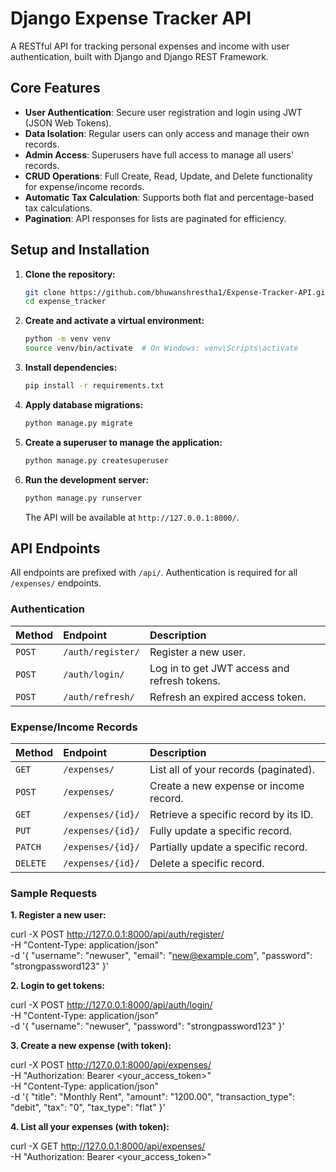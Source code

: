 # Django Expense Tracker API

A RESTful API for tracking personal expenses and income with user authentication, built with Django and Django REST Framework.

## Core Features

- **User Authentication**: Secure user registration and login using JWT (JSON Web Tokens).
- **Data Isolation**: Regular users can only access and manage their own records.
- **Admin Access**: Superusers have full access to manage all users' records.
- **CRUD Operations**: Full Create, Read, Update, and Delete functionality for expense/income records.
- **Automatic Tax Calculation**: Supports both flat and percentage-based tax calculations.
- **Pagination**: API responses for lists are paginated for efficiency.

## Setup and Installation

1.  **Clone the repository:**

    ```bash
    git clone https://github.com/bhuwanshrestha1/Expense-Tracker-API.git
    cd expense_tracker
    ```

2.  **Create and activate a virtual environment:**

    ```bash
    python -m venv venv
    source venv/bin/activate  # On Windows: venv\Scripts\activate
    ```

3.  **Install dependencies:**

    ```bash
    pip install -r requirements.txt
    ```

4.  **Apply database migrations:**

    ```bash
    python manage.py migrate
    ```

5.  **Create a superuser to manage the application:**

    ```bash
    python manage.py createsuperuser
    ```

6.  **Run the development server:**
    ```bash
    python manage.py runserver
    ```
    The API will be available at `http://127.0.0.1:8000/`.

## API Endpoints

All endpoints are prefixed with `/api/`. Authentication is required for all `/expenses/` endpoints.

### Authentication

| Method | Endpoint          | Description                                  |
| :----- | :---------------- | :------------------------------------------- |
| `POST` | `/auth/register/` | Register a new user.                         |
| `POST` | `/auth/login/`    | Log in to get JWT access and refresh tokens. |
| `POST` | `/auth/refresh/`  | Refresh an expired access token.             |

### Expense/Income Records

| Method   | Endpoint          | Description                            |
| :------- | :---------------- | :------------------------------------- |
| `GET`    | `/expenses/`      | List all of your records (paginated).  |
| `POST`   | `/expenses/`      | Create a new expense or income record. |
| `GET`    | `/expenses/{id}/` | Retrieve a specific record by its ID.  |
| `PUT`    | `/expenses/{id}/` | Fully update a specific record.        |
| `PATCH`  | `/expenses/{id}/` | Partially update a specific record.    |
| `DELETE` | `/expenses/{id}/` | Delete a specific record.              |

### Sample Requests

**1. Register a new user:**

curl -X POST http://127.0.0.1:8000/api/auth/register/ \
-H "Content-Type: application/json" \
-d '{
"username": "newuser",
"email": "new@example.com",
"password": "strongpassword123"
}'

**2. Login to get tokens:**

curl -X POST http://127.0.0.1:8000/api/auth/login/ \
-H "Content-Type: application/json" \
-d '{
"username": "newuser",
"password": "strongpassword123"
}'

**3. Create a new expense (with token):**

curl -X POST http://127.0.0.1:8000/api/expenses/ \
-H "Authorization: Bearer <your_access_token>" \
-H "Content-Type: application/json" \
-d '{
"title": "Monthly Rent",
"amount": "1200.00",
"transaction_type": "debit",
"tax": "0",
"tax_type": "flat"
}'

**4. List all your expenses (with token):**

curl -X GET http://127.0.0.1:8000/api/expenses/ \
-H "Authorization: Bearer <your_access_token>"
